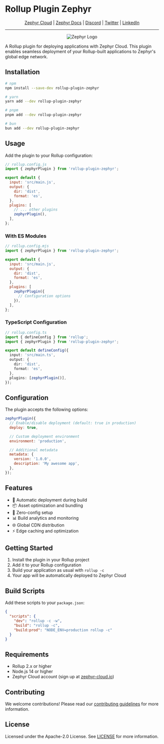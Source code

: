# Rollup Plugin Zephyr

<div align="center">

[Zephyr Cloud](https://zephyr-cloud.io) | [Zephyr Docs](https://docs.zephyr-cloud.io) | [Discord](https://zephyr-cloud.io/discord) | [Twitter](https://x.com/ZephyrCloudIO) | [LinkedIn](https://www.linkedin.com/company/zephyr-cloud/)

<hr/>
<img src="https://cdn.prod.website-files.com/669061ee3adb95b628c3acda/66981c766e352fe1f57191e2_Opengraph-zephyr.png" alt="Zephyr Logo" />
</div>

A Rollup plugin for deploying applications with Zephyr Cloud. This plugin enables seamless deployment of your Rollup-built applications to Zephyr's global edge network.

## Installation

```bash
# npm
npm install --save-dev rollup-plugin-zephyr

# yarn
yarn add --dev rollup-plugin-zephyr

# pnpm
pnpm add --dev rollup-plugin-zephyr

# bun
bun add --dev rollup-plugin-zephyr
```

## Usage

Add the plugin to your Rollup configuration:

```javascript
// rollup.config.js
import { zephyrPlugin } from 'rollup-plugin-zephyr';

export default {
  input: 'src/main.js',
  output: {
    dir: 'dist',
    format: 'es',
  },
  plugins: [
    // ... other plugins
    zephyrPlugin(),
  ],
};
```

### With ES Modules

```javascript
// rollup.config.mjs
import { zephyrPlugin } from 'rollup-plugin-zephyr';

export default {
  input: 'src/main.js',
  output: {
    dir: 'dist',
    format: 'es',
  },
  plugins: [
    zephyrPlugin({
      // Configuration options
    }),
  ],
};
```

### TypeScript Configuration

```typescript
// rollup.config.ts
import { defineConfig } from 'rollup';
import { zephyrPlugin } from 'rollup-plugin-zephyr';

export default defineConfig({
  input: 'src/main.ts',
  output: {
    dir: 'dist',
    format: 'es',
  },
  plugins: [zephyrPlugin()],
});
```

## Configuration

The plugin accepts the following options:

```javascript
zephyrPlugin({
  // Enable/disable deployment (default: true in production)
  deploy: true,

  // Custom deployment environment
  environment: 'production',

  // Additional metadata
  metadata: {
    version: '1.0.0',
    description: 'My awesome app',
  },
});
```

## Features

- 🚀 Automatic deployment during build
- 📦 Asset optimization and bundling
- 🔧 Zero-config setup
- 📊 Build analytics and monitoring
- 🌐 Global CDN distribution
- ⚡ Edge caching and optimization

## Getting Started

1. Install the plugin in your Rollup project
2. Add it to your Rollup configuration
3. Build your application as usual with `rollup -c`
4. Your app will be automatically deployed to Zephyr Cloud

## Build Scripts

Add these scripts to your `package.json`:

```json
{
  "scripts": {
    "dev": "rollup -c -w",
    "build": "rollup -c",
    "build:prod": "NODE_ENV=production rollup -c"
  }
}
```

## Requirements

- Rollup 2.x or higher
- Node.js 14 or higher
- Zephyr Cloud account (sign up at [zephyr-cloud.io](https://zephyr-cloud.io))

## Contributing

We welcome contributions! Please read our [contributing guidelines](../../CONTRIBUTING.md) for more information.

## License

Licensed under the Apache-2.0 License. See [LICENSE](LICENSE) for more information.
